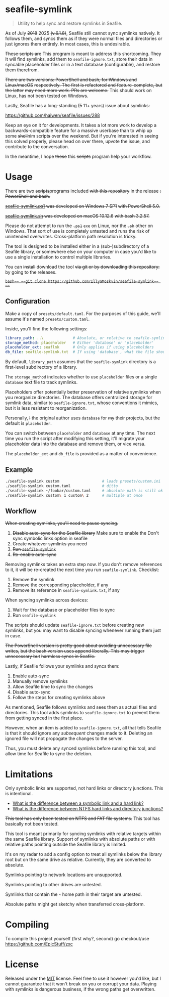 # seafile-symlink

> Utility to help sync and restore symlinks in Seafile.

As of July ~~2018~~ 2025 ~~(v.6.1.8)~~, Seafile still cannot sync symlinks natively. It
follows them, and syncs them as if they were normal files and directories or just ignores them entirely.
In most cases, this is undesirable.

~~These scripts are~~ This program is meant to address this shortcoming. ~~They~~ It will find symlinks,
add them to `seafile-ignore.txt`, store their data in syncable placeholder
files or in a text database (configurable), and restore them therefrom.

~~There are two versions: PowerShell and bash, for Windows and Linux/macOS~~
~~respectively. The first is refactored and feature-complete, but the latter~~
~~may need more work. PRs are welcome.~~ This should work on Linux, has not been tested on Windows.

Lastly, Seafile has a long-standing (~~5~~ 11+ years) issue about symlinks:

https://github.com/haiwen/seafile/issues/288

Keep an eye on it for developments. It takes a lot more work to develop a
backwards-compatible feature for a massive userbase than to whip up some
~~shell~~nim script~~s~~ over the weekend. But if you're interested in seeing this
solved properly, please head on over there, upvote the issue, and
contribute to the conversation.

In the meantime, I hope ~~these~~ this ~~scripts~~ program help your workflow.



# Usage

There are two ~~scripts~~programs included ~~with this repository~~ in the release ~~: PowerShell and bash.~~

~~[seafile-symlink.ps1](seafile-symlink.ps1) was developed on Windows 7 SP1~~
~~with PowerShell 5.0.~~

~~[seafile-symlink.sh](seafile-symlink.sh) was developed on macOS 10.12.6~~
~~with bash 3.2.57.~~

Please do not attempt to run the ~~`.ps1`~~ `exe` on Linux, nor the ~~`.sh`~~ other on Windows.
That sort of use is completely untested and runs the risk of unintended
overwrites. Cross-platform path resolution is tricky.

The tool is designed to be installed either in a (sub-)subdirectory of
a Seafile library, or somewhere else on your computer in case you'd like
to use a single installation to control multiple libraries.

You can ~~install~~ download the tool ~~via git or by downloading this repository:~~ by going to the releases.

~~```bash~~
~~git clone https://github.com/IllyaMoskvin/seafile-symlink~~
~~```~~



## Configuration

Make a copy of `presets/default.taml`. For the purposes of this guide,
we'll assume it's named `presets/custom.taml`.

Inside, you'll find the following settings:

```yaml
library_path: ..\             # Absolute, or relative to seafile-symlink (library folder to the binary)
storage_method: placeholder   # Either 'database' or 'placeholder'
placeholder_ext: seaflnk      # Only applies if using placeholders
db_file: seafile-symlink.txt  # If using 'database', what the file should be named
```

By default, `library_path` assumes that the `seafile-symlink` directory is
a first-level subdirectory of a library.

The `storage_method` indicates whether to use `placeholder` files or a
single `database` text file to track symlinks.

Placeholders offer potentially better preservation of relative symlinks
when you reorganize directories. The database offers centralized storage
for symlink data, similar to `seafile-ignore.txt`, whose conventions it
mimics, but it is less resistant to reorganization.

Personally, ~~I~~ the original author uses `database` for ~~my~~ their projects, but the default is `placeholder`.

You can switch between `placeholder` and `database` at any time. The next
time you run the script after modifying this setting, it'll migrate your
placeholder data into the database and remove them, or vice versa.

The `placeholder_ext` and `db_file` is provided as a matter of convenience.


## Example

```bash
./seafile-symlink custom                   # loads presets/custom.ini
./seafile-symlink custom.taml              # ditto
./seafile-symlink ~/foobar/custom.taml     # absolute path is still ok
./seafile-symlink custom\ 1 custom\ 2      # multiple at once
```


## Workflow

~~When creating symlinks, you'll need to pause syncing.~~

1. ~~Disable auto-sync for the Seafile library~~ Make sure to enable the Don't sync symbolic links option in seafile
2. ~~Create whatever symlinks you need~~
3. ~~Run `seafile-symlink`~~
4. ~~Re-enable auto-sync~~

Removing symlinks takes an extra step now. If you don't remove references to
it, it will be re-created the next time you run `seafile-symlink`. Checklist:

1. Remove the symlink
2. Remove the corresponding placeholder, if any
3. Remove its reference in `seafile-symlink.txt`, if any

When syncing symlinks across devices:

1. Wait for the database or placeholder files to sync
2. Run `seafile-symlink`

The scripts should update `seafile-ignore.txt` before creating new symlinks,
but you may want to disable syncing whenever running them just in case.

~~The PowerShell version is pretty good about avoiding unnecessary file writes,~~
~~but the bash version uses append liberally. This may trigger unnecessary but~~
~~harmless syncs in Seafile.~~

Lastly, if Seafile follows your symlinks and syncs them:

1. Enable auto-sync
2. Manually remove symlinks
3. Allow Seafile time to sync the changes
4. Disable auto-sync
5. Follow the steps for creating symlinks above

As mentioned, Seafile follows symlinks and sees them as actual files and
directories. This tool adds symlinks to `seafile-ignore.txt` to prevent
them from getting synced in the first place.

However, when an item is added to `seafile-ignore.txt`, all that tells
Seafile is that it should ignore any _subsequent_ changes made to it.
Deleting an ignored file will not propogate the changes to the server.

Thus, you must delete any synced symlinks before running this tool, and
allow time for Seafile to sync the deletion.



# Limitations

Only symbolic links are supported, not hard links or directory junctions.
This is intentional.

* [What is the difference between a symbolic link and a hard link?](https://stackoverflow.com/questions/185899/what-is-the-difference-between-a-symbolic-link-and-a-hard-link)
* [What is the difference between NTFS hard links and directory junctions?](https://superuser.com/questions/67870/what-is-the-difference-between-ntfs-hard-links-and-directory-junctions)

~~This tool has only been tested on NTFS and FAT file systems.~~ This tool has basically not been tested.

This tool is meant primarily for syncing symlinks with relative targets
within the same Seafile library. Support of symlinks with absolute paths
or with relative paths pointing outside the Seafile library is limited.

It's on my radar to add a config option to treat all symlinks below the
library root but on the same drive as relative. Currently, they are
converted to absolute.

Symlinks pointing to network locations are unsupported.

Symlinks pointing to other drives are untested.

Symlinks that contain the `~` home path in their target are untested.

Absolute paths might get sketchy when transferred cross-platform.



# Compiling

To compile this project yourself (first why?, second) go checkout/use https://github.com/EpicStuff/zxc


# License

Released under the [MIT](License.txt) license. Feel free to use it however
you'd like, but I cannot guarantee that it won't break on you or corrupt your
data. Playing with symlinks is dangerous business, if the wrong paths get
overwritten.
